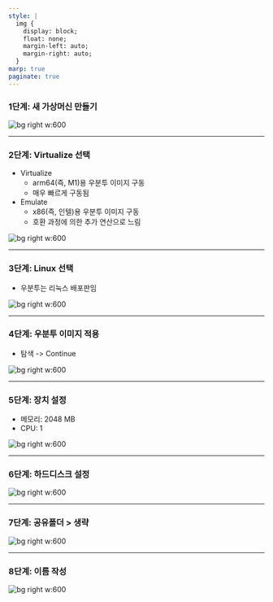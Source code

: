 ```yaml
---
style: |
  img {
    display: block;
    float: none;
    margin-left: auto;
    margin-right: auto;
  }
marp: true
paginate: true
---
```

### 1단계: 새 가상머신 만들기 
![bg right w:600](./img/image-1.png)

---
### 2단계: Virtualize 선택 
- Virtualize
  - arm64(즉, M1)용 우분투 이미지 구동 
  - 매우 빠르게 구동됨 
- Emulate
  - x86(즉, 인텔)용 우분투 이미지 구동 
  - 호환 과정에 의한 추가 연산으로 느림 

![bg right w:600](./img/image-2.png)

---
### 3단계: Linux 선택 
- 우분투는 리눅스 배포판임 

![bg right w:600](./img/image-3.png)

---
### 4단계: 우분투 이미지 적용
- 탐색 -> Continue

![bg right w:600](./img/image-4.png)

---
### 5단계: 장치 설정
- 메모리: 2048 MB
- CPU: 1

![bg right w:600](./img/image-5.png)

---
### 6단계: 하드디스크 설정 
![bg right w:600](./img/image-6.png)

---
### 7단계: 공유폴더 > 생략 
![bg right w:600](./img/image-7.png)

---
### 8단계: 이름 작성 
![bg right w:600](./img/image-8.png)
